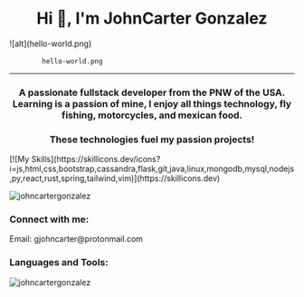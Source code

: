 <h1 align="center">Hi 👋, I'm JohnCarter Gonzalez</h1>
![alt](hello-world.png)



            hello-world.png
          
<hr/>

<h3 align="center">A passionate fullstack developer from the PNW of the USA. Learning is a passion of mine, I enjoy all things technology, fly fishing, motorcycles, and mexican food. </h3>

<h3 align="center"> These technologies fuel my passion projects!</h3>
[![My Skills](https://skillicons.dev/icons?i=js,html,css,bootstrap,cassandra,flask,git,java,linux,mongodb,mysql,nodejs,py,react,rust,spring,tailwind,vim)](https://skillicons.dev)

<p align="left"> <img src="https://komarev.com/ghpvc/?username=johncartergonzalez&label=Profile%20views&color=0e75b6&style=flat" alt="johncartergonzalez" /> </p>

<h3 align="left">Connect with me:</h3>
<p align="left">Email: gjohncarter@protonmail.com
</p>

<h3 align="left">Languages and Tools:</h3>


<p><img align="left" src="https://github-readme-stats.vercel.app/api/top-langs?username=johncartergonzalez&show_icons=true&locale=en&layout=compact" alt="johncartergonzalez" /></p>
 

<!---
JohnCarterGonzalez/JohnCarterGonzalez is a ✨ special ✨ repository because its `README.md` (this file) appears on your GitHub profile.
You can click the Preview link to take a look at your changes.
--->
